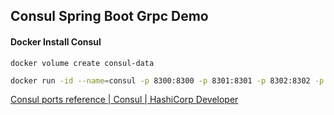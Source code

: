 ## Consul  Spring Boot Grpc Demo

#### Docker Install Consul

```shell
docker volume create consul-data
```

  ```sh
docker run -id --name=consul -p 8300:8300 -p 8301:8301 -p 8302:8302 -p 8500:8500 -p 8600:8600 -v consul-data:/consul/data consul agent -server -ui -node=n1 -bootstrap-expect=1 -client=0.0.0.0 -advertise=${PrivateIP}

  ```

[Consul ports reference | Consul | HashiCorp Developer](https://developer.hashicorp.com/consul/docs/install/ports)

